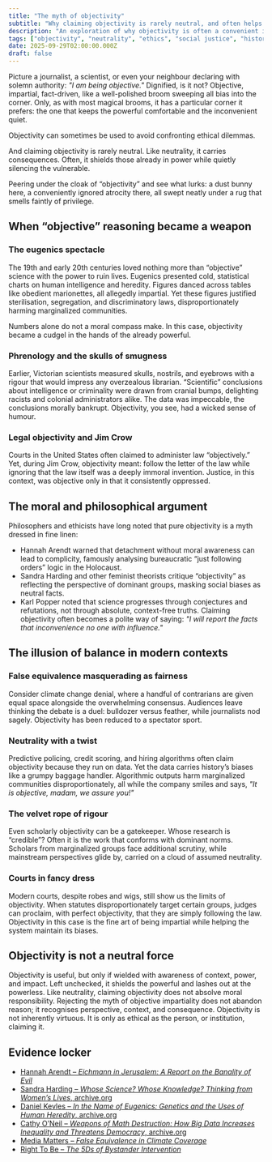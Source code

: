 ```yaml
---
title: "The myth of objectivity"
subtitle: "Why claiming objectivity is rarely neutral, and often helps the powerful"
description: "An exploration of why objectivity is often a convenient illusion, examining historical, philosophical, and modern examples from eugenics to media false equivalence and algorithmic bias."
tags: ["objectivity", "neutrality", "ethics", "social justice", "history", "media", "algorithms", "bias", "academia"]
date: 2025-09-29T02:00:00.000Z
draft: false
---
```


Picture a journalist, a scientist, or even your neighbour declaring with solemn authority: *"I am being objective."* Dignified, is it not? Objective, impartial, fact-driven, like a well-polished broom sweeping all bias into the corner. Only, as with most magical brooms, it has a particular corner it prefers: the one that keeps the powerful comfortable and the inconvenient quiet.

Objectivity can sometimes be used to avoid confronting ethical dilemmas. 

And claiming objectivity is rarely neutral. Like neutrality, it carries consequences. Often, it shields those already in power while quietly silencing the vulnerable.

Peering under the cloak of “objectivity” and see what lurks: a dust bunny here, a conveniently ignored atrocity there, all swept neatly under a rug that smells faintly of privilege.

## When “objective” reasoning became a weapon

### The eugenics spectacle

The 19th and early 20th centuries loved nothing more than “objective” science with the power to ruin lives. Eugenics presented cold, statistical charts on human intelligence and heredity. Figures danced across tables like obedient marionettes, all allegedly impartial. Yet these figures justified sterilisation, segregation, and discriminatory laws, disproportionately harming marginalized communities.

Numbers alone do not a moral compass make. In this case, objectivity became a cudgel in the hands of the already powerful.

### Phrenology and the skulls of smugness

Earlier, Victorian scientists measured skulls, nostrils, and eyebrows with a rigour that would impress any overzealous librarian. “Scientific” conclusions about intelligence or criminality were drawn from cranial bumps, delighting racists and colonial administrators alike. The data was impeccable, the conclusions morally bankrupt. Objectivity, you see, had a wicked sense of humour.

### Legal objectivity and Jim Crow

Courts in the United States often claimed to administer law “objectively.” Yet, during Jim Crow, objectivity meant: follow the letter of the law while ignoring that the law itself was a deeply immoral invention. Justice, in this context, was objective only in that it consistently oppressed.


## The moral and philosophical argument

Philosophers and ethicists have long noted that pure objectivity is a myth dressed in fine linen:

* Hannah Arendt warned that detachment without moral awareness can lead to complicity, famously analysing bureaucratic “just following orders” logic in the Holocaust.
* Sandra Harding and other feminist theorists critique “objectivity” as reflecting the perspective of dominant groups, masking social biases as neutral facts.
* Karl Popper noted that science progresses through conjectures and refutations, not through absolute, context-free truths. Claiming objectivity often becomes a polite way of saying: *"I will report the facts that inconvenience no one with influence."*

## The illusion of balance in modern contexts

### False equivalence masquerading as fairness

Consider climate change denial, where a handful of contrarians are given equal space alongside the overwhelming consensus. Audiences leave thinking the debate is a duel: bulldozer versus feather, while journalists nod sagely. Objectivity has been reduced to a spectator sport.

### Neutrality with a twist

Predictive policing, credit scoring, and hiring algorithms often claim objectivity because they run on data. Yet the data carries history’s biases like a grumpy baggage handler. Algorithmic outputs harm marginalized communities disproportionately, all while the company smiles and says, *"It is objective, madam, we assure you!"*

### The velvet rope of rigour

Even scholarly objectivity can be a gatekeeper. Whose research is “credible”? Often it is the work that conforms with dominant norms. Scholars from marginalized groups face additional scrutiny, while mainstream perspectives glide by, carried on a cloud of assumed neutrality.

### Courts in fancy dress

Modern courts, despite robes and wigs, still show us the limits of objectivity. When statutes disproportionately target certain groups, judges can proclaim, with perfect objectivity, that they are simply following the law. Objectivity in this case is the fine art of being impartial while helping the system maintain its biases.

## Objectivity is not a neutral force

Objectivity is useful, but only if wielded with awareness of context, power, and impact. Left unchecked, it shields the powerful and lashes out at the powerless. Like neutrality, claiming objectivity does not absolve moral responsibility. Rejecting the myth of objective impartiality does not abandon reason; it recognises perspective, context, and consequence. Objectivity is not inherently virtuous. It is only as ethical as the person, or institution, claiming it.

## Evidence locker

* [Hannah Arendt – *Eichmann in Jerusalem: A Report on the Banality of Evil*](https://platypus1917.org/wp-content/uploads/2014/01/arendt_eichmanninjerusalem.pdf)
* [Sandra Harding – *Whose Science? Whose Knowledge? Thinking from Women’s Lives*, archive.org](https://archive.org/details/whosesciencewhos0000hard)
* [Daniel Kevles – *In the Name of Eugenics: Genetics and the Uses of Human Heredity*, archive.org](https://archive.org/details/bub_gb_8esnhRxBomMC)
* [Cathy O’Neil – *Weapons of Math Destruction: How Big Data Increases Inequality and Threatens Democracy*, archive.org](https://archive.org/details/weaponsofmathdes0000onei)
* [Media Matters – *False Equivalence in Climate Coverage*](https://www.mediamatters.org/climate-deniers)
* [Right To Be – *The 5Ds of Bystander Intervention*](https://righttobe.org/guides/bystander-intervention-training/)


